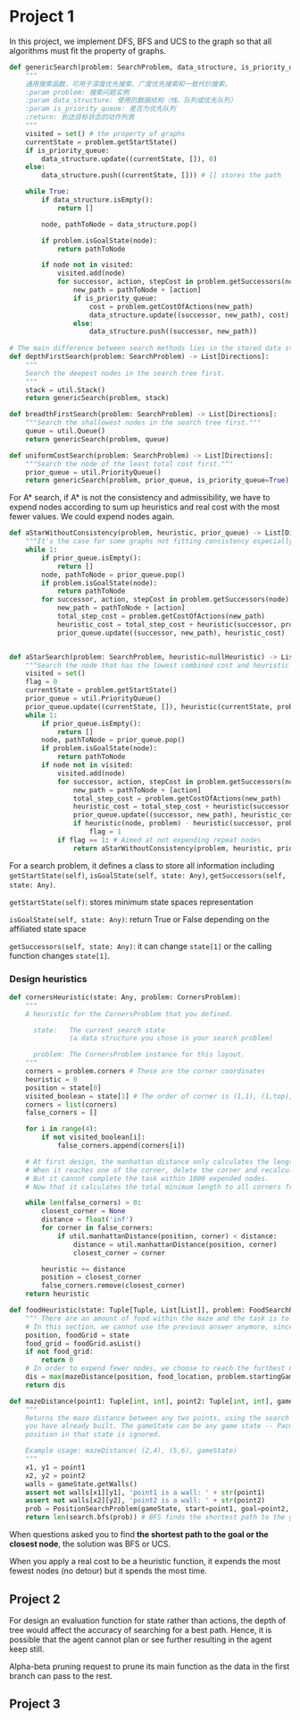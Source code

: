 # Project 1

In this project, we implement DFS, BFS and UCS to the graph so that all algorithms must fit the property of graphs.

```py 
def genericSearch(problem: SearchProblem, data_structure, is_priority_queue=False):
    """
    通用搜索函数，可用于深度优先搜索、广度优先搜索和一致代价搜索。
    :param problem: 搜索问题实例
    :param data_structure: 使用的数据结构（栈、队列或优先队列）
    :param is_priority_queue: 是否为优先队列
    :return: 到达目标状态的动作列表
    """
    visited = set() # the property of graphs
    currentState = problem.getStartState()
    if is_priority_queue:
        data_structure.update((currentState, []), 0)
    else:
        data_structure.push((currentState, [])) # [] stores the path

    while True:
        if data_structure.isEmpty():
            return []

        node, pathToNode = data_structure.pop()

        if problem.isGoalState(node):
            return pathToNode

        if node not in visited:
            visited.add(node)
            for successor, action, stepCost in problem.getSuccessors(node):
                new_path = pathToNode + [action]
                if is_priority_queue:
                    cost = problem.getCostOfActions(new_path)
                    data_structure.update((successor, new_path), cost)
                else:
                    data_structure.push((successor, new_path))
                    
# The main difference between search methods lies in the stored data structure.
def depthFirstSearch(problem: SearchProblem) -> List[Directions]:
    """
    Search the deepest nodes in the search tree first.
    """
    stack = util.Stack()
    return genericSearch(problem, stack)

def breadthFirstSearch(problem: SearchProblem) -> List[Directions]:
    """Search the shallowest nodes in the search tree first."""
    queue = util.Queue()
    return genericSearch(problem, queue)

def uniformCostSearch(problem: SearchProblem) -> List[Directions]:
    """Search the node of the least total cost first."""
    prior_queue = util.PriorityQueue()
    return genericSearch(problem, prior_queue, is_priority_queue=True)
```

For A* search, if A* is not the consistency and admissibility, we have to expend nodes according to sum up heuristics and real cost with the most fewer values. We could expend nodes again.

```py
def aStarWithoutConsistency(problem, heuristic, prior_queue) -> List[Directions]:
    """It's the case for some graphs not fitting consistency especially q4. """
    while 1:
        if prior_queue.isEmpty():
            return []
        node, pathToNode = prior_queue.pop()
        if problem.isGoalState(node):
            return pathToNode
        for successor, action, stepCost in problem.getSuccessors(node):
            new_path = pathToNode + [action]
            total_step_cost = problem.getCostOfActions(new_path)
            heuristic_cost = total_step_cost + heuristic(successor, problem)
            prior_queue.update((successor, new_path), heuristic_cost)


def aStarSearch(problem: SearchProblem, heuristic=nullHeuristic) -> List[Directions]:
    """Search the node that has the lowest combined cost and heuristic first."""
    visited = set()
    flag = 0
    currentState = problem.getStartState()
    prior_queue = util.PriorityQueue()
    prior_queue.update((currentState, []), heuristic(currentState, problem) + 0)
    while 1:
        if prior_queue.isEmpty():
            return []
        node, pathToNode = prior_queue.pop()
        if problem.isGoalState(node):
            return pathToNode
        if node not in visited:
            visited.add(node)
            for successor, action, stepCost in problem.getSuccessors(node):
                new_path = pathToNode + [action]
                total_step_cost = problem.getCostOfActions(new_path)
                heuristic_cost = total_step_cost + heuristic(successor, problem)
                prior_queue.update((successor, new_path), heuristic_cost)
                if heuristic(node, problem) - heuristic(successor, problem) > stepCost:
                    flag = 1
            if flag == 1: # Aimed at not expending repeat nodes
                return aStarWithoutConsistency(problem, heuristic, prior_queue)
```

For a search problem, it defines a class to store all information including `getStartState(self)`, `isGoalState(self, state: Any)`, `getSuccessors(self, state: Any)`.

`getStartState(self)`: stores minimum state spaces representation

`isGoalState(self, state: Any)`: return True or False depending on the affiliated state space 

`getSuccessors(self, state: Any)`: it can change `state[1]` or the calling function changes `state[1]`.

### Design heuristics

```python
def cornersHeuristic(state: Any, problem: CornersProblem):
    """
    A heuristic for the CornersProblem that you defined.

      state:   The current search state
               (a data structure you chose in your search problem)

      problem: The CornersProblem instance for this layout.
    """
    corners = problem.corners # These are the corner coordinates
    heuristic = 0
    position = state[0]
    visited_boolean = state[1] # The order of corner is (1,1), (1,top), (right, 1), (right, top)
    corners = list(corners)
    false_corners = []

    for i in range(4):
        if not visited_boolean[i]:
            false_corners.append(corners[i])

    # At first design, the manhattan distance only calculates the length to each corner and picks a minimum heuristics.
    # When it reaches one of the corner, delete the corner and recalculate length to the rest.
    # But it cannot complete the task within 1000 expended nodes.
    # Now that it calculates the total minimum length to all corners from the current state.

    while len(false_corners) > 0:
        closest_corner = None
        distance = float('inf')
        for corner in false_corners:
            if util.manhattanDistance(position, corner) < distance:
                distance = util.manhattanDistance(position, corner)
                closest_corner = corner

        heuristic += distance
        position = closest_corner
        false_corners.remove(closest_corner)
    return heuristic

def foodHeuristic(state: Tuple[Tuple, List[List]], problem: FoodSearchProblem):
	""" There are an amount of food within the maze and the task is to eat them all. """
    # In this section, we cannot use the previous answer anymore, since there exists a case that all foods lie in the line so that, in previous one, we sum up length from start to each goal which overestimates the real cost.
    position, foodGrid = state
    food_grid = foodGrid.asList()
    if not food_grid:
        return 0
    # In order to expend fewer nodes, we choose to reach the furthest node using max so that we may go through some nodes in the process. mazeDistance actually is not a heuristic function as it calculates the real distance between two nodes.
    dis = max(mazeDistance(position, food_location, problem.startingGameState) for food_location in food_grid)
    return dis

def mazeDistance(point1: Tuple[int, int], point2: Tuple[int, int], gameState: pacman.GameState) -> int:
    """
    Returns the maze distance between any two points, using the search functions
    you have already built. The gameState can be any game state -- Pacman's
    position in that state is ignored.

    Example usage: mazeDistance( (2,4), (5,6), gameState)
    """
    x1, y1 = point1
    x2, y2 = point2
    walls = gameState.getWalls()
    assert not walls[x1][y1], 'point1 is a wall: ' + str(point1)
    assert not walls[x2][y2], 'point2 is a wall: ' + str(point2)
    prob = PositionSearchProblem(gameState, start=point1, goal=point2, warn=False, visualize=False)
    return len(search.bfs(prob)) # BFS finds the shortest path to the goal as the cost of each step is 1
```

When questions asked you to find **the shortest path to the goal or the closest node**, the solution was BFS or UCS.

When you apply a real cost to be a heuristic function, it expends the most fewest nodes (no detour) but it spends the most time.



## Project 2

For design an evaluation function for state rather than actions, the depth of tree would affect the accuracy of searching for a best path. Hence, it is possible that the agent cannot plan or see further resulting in the agent keep still. 

Alpha-beta pruning request to prune its main function as the data in the first branch can pass to the rest.

## Project 3













